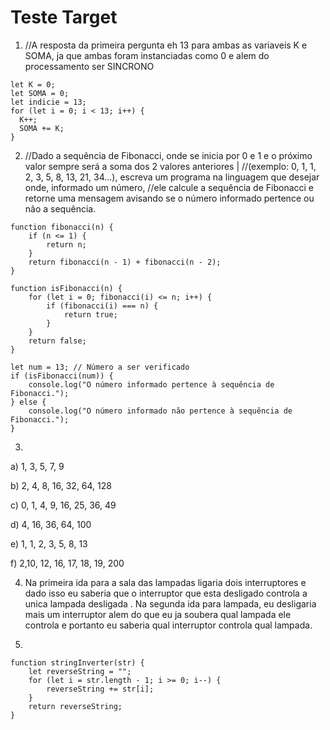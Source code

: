 # Teste Target 

1) //A resposta da primeira pergunta eh 13 para ambas as variaveis K e SOMA, ja que ambas foram instanciadas como 0 e alem do processamento ser SINCRONO
```
let K = 0;
let SOMA = 0;
let indicie = 13;
for (let i = 0; i < 13; i++) {
  K++;
  SOMA += K;
}
```


2) //Dado a sequência de Fibonacci, onde se inicia por 0 e 1 e o próximo valor sempre será a soma dos 2 valores anteriores |
//(exemplo: 0, 1, 1, 2, 3, 5, 8, 13, 21, 34...), escreva um programa na linguagem que desejar onde, informado um número, 
//ele calcule a sequência de Fibonacci e retorne uma mensagem avisando se o número informado pertence ou não a sequência.
```
function fibonacci(n) {
    if (n <= 1) {
        return n;
    }
    return fibonacci(n - 1) + fibonacci(n - 2);
}

function isFibonacci(n) {
    for (let i = 0; fibonacci(i) <= n; i++) {
        if (fibonacci(i) === n) {
            return true;
        }
    }
    return false;
}

let num = 13; // Número a ser verificado
if (isFibonacci(num)) {
    console.log("O número informado pertence à sequência de Fibonacci.");
} else {
    console.log("O número informado não pertence à sequência de Fibonacci.");
}
```
3)
a) 1, 3, 5, 7, 9

b) 2, 4, 8, 16, 32, 64, 128

c) 0, 1, 4, 9, 16, 25, 36, 49

d) 4, 16, 36, 64, 100

e) 1, 1, 2, 3, 5, 8, 13

f) 2,10, 12, 16, 17, 18, 19, 200


4) Na primeira ida para a sala das lampadas ligaria dois interruptores e dado isso eu saberia que o interruptor que esta desligado controla a unica lampada desligada .
   Na segunda ida para lampada, eu desligaria mais um interruptor alem do que eu ja soubera qual lampada ele controla e portanto eu saberia qual interruptor controla qual lampada.

6)
```
function stringInverter(str) {
    let reverseString = "";
    for (let i = str.length - 1; i >= 0; i--) {
        reverseString += str[i];
    }
    return reverseString;
}
```

